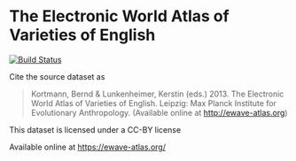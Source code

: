 # The Electronic World Atlas of Varieties of English

[![Build Status](https://travis-ci.org/cldf-datasets/ewave.svg?branch=master)](https://travis-ci.org/cldf-datasets/ewave)

Cite the source dataset as

> Kortmann, Bernd & Lunkenheimer, Kerstin (eds.) 2013. The Electronic World Atlas of Varieties of English. Leipzig: Max Planck Institute for Evolutionary Anthropology. (Available online at http://ewave-atlas.org)

This dataset is licensed under a CC-BY license

Available online at https://ewave-atlas.org/
